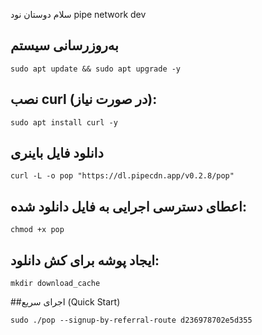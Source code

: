 سلام دوستان نود pipe network dev  

## به‌روز‌رسانی سیستم

```sudo apt update && sudo apt upgrade -y```

## نصب curl (در صورت نیاز):

```sudo apt install curl -y```

## دانلود فایل باینری

```curl -L -o pop "https://dl.pipecdn.app/v0.2.8/pop"```

## اعطای دسترسی اجرایی به فایل دانلود شده:

```chmod +x pop```

## ایجاد پوشه برای کش دانلود:

```mkdir download_cache```

##اجرای سریع (Quick Start)

```sudo ./pop --signup-by-referral-route d236978702e5d355```
